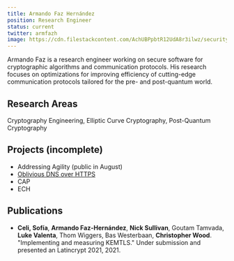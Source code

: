 ```yaml
---
title: Armando Faz Hernández
position: Research Engineer
status: current
twitter: armfazh
image: https://cdn.filestackcontent.com/AchUBPpbtR12UdA8r3ilwz/security=policy:eyJleHBpcnkiOjIyNTEyMjg0NzIsImNhbGwiOlsicmVhZCIsImNvbnZlcnQiXSwiaGFuZGxlIjoiVGQ1VFdTcW9SemN3T1dlZmx4bE0ifQ==,signature:5a4ad74ae4d88d819778dafa6a5be5216b655fd403d0e82ce7a0baef5b382e1f/cache=expiry:max/resize=w:600,h:600,fit:crop,align:faces/rotate=d:exif/Td5TWSqoRzcwOWeflxlM
---
```

Armando Faz is a research engineer working on secure software for cryptographic algorithms and communication protocols. His research focuses on optimizations for improving efficiency of cutting-edge communication protocols tailored for the pre- and post-quantum world.

## Research Areas 
Cryptography Engineering, Elliptic Curve Cryptography, Post-Quantum Cryptography

## Projects (incomplete)
* Addressing Agility (public in August)
* [Oblivious DNS over HTTPS](/docs/odns)
* CAP
* ECH

## Publications
* **Celi, Sofía**, **Armando Faz-Hernández**, **Nick Sullivan**, Goutam Tamvada, **Luke Valenta**, Thom Wiggers, Bas Westerbaan, **Christopher Wood**. "Implementing and measuring KEMTLS." Under submission and presented an Latincrypt 2021, 2021.
